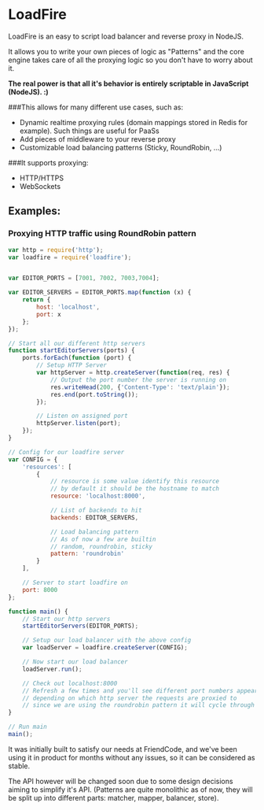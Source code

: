 # LoadFire

LoadFire is an easy to script load balancer and reverse proxy in NodeJS.

It allows you to write your own pieces of logic as "Patterns" and the core engine takes care of all the proxying logic so you don't have to worry about it.

**The real power is that all it's behavior is entirely scriptable in JavaScript (NodeJS). :)**

###This allows for many different use cases, such as:
  - Dynamic realtime proxying rules (domain mappings stored in Redis for example). Such things are useful for PaaSs 
  - Add pieces of middleware to your reverse proxy
  - Customizable load balancing patterns (Sticky, RoundRobin, ...)

###It supports proxying:
  - HTTP/HTTPS
  - WebSockets

## Examples:

### Proxying HTTP traffic using RoundRobin pattern

```js
var http = require('http');
var loadfire = require('loadfire');


var EDITOR_PORTS = [7001, 7002, 7003,7004];

var EDITOR_SERVERS = EDITOR_PORTS.map(function (x) {
    return {
        host: 'localhost',
        port: x
    };
});

// Start all our different http servers
function startEditorServers(ports) {
    ports.forEach(function (port) {
        // Setup HTTP Server
        var httpServer = http.createServer(function(req, res) {
            // Output the port number the server is running on
            res.writeHead(200, {'Content-Type': 'text/plain'});
            res.end(port.toString());
        });

        // Listen on assigned port
        httpServer.listen(port);
    });
}

// Config for our loadfire server
var CONFIG = {
    'resources': [
        {
            // resource is some value identify this resource
            // by default it should be the hostname to match
            resource: 'localhost:8000',

            // List of backends to hit
            backends: EDITOR_SERVERS,

            // Load balancing pattern
            // As of now a few are builtin
            // random, roundrobin, sticky
            pattern: 'roundrobin'
        }
    ],

    // Server to start loadfire on
    port: 8000
};

function main() {
    // Start our http servers
    startEditorServers(EDITOR_PORTS);

    // Setup our load balancer with the above config
    var loadServer = loadfire.createServer(CONFIG);

    // Now start our load balancer
    loadServer.run();

    // Check out localhost:8000
    // Refresh a few times and you'll see different port numbers appear
    // depending on which http server the requests are proxied to
    // since we are using the roundrobin pattern it will cycle through them
}

// Run main
main();
```


It was initially built to satisfy our needs at FriendCode, and we've been using it in product for months without any issues, so it can be considered as stable.

The API however will be changed soon due to some design decisions aiming to simplify it's API. (Patterns are quite monolithic as of now, they will be split up into different parts: matcher, mapper, balancer, store).
